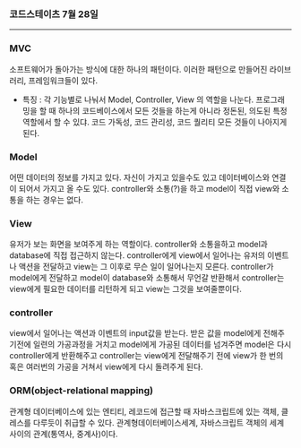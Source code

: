 ### 코드스테이츠 7월 28일

---

### MVC

소프트웨어가 돌아가는 방식에 대한 하나의 패턴이다.
이러한 패턴으로 만들어진 라이브러리, 프레임워크들이 있다.

- 특징 : 각 기능별로 나눠서 Model, Controller, View 의 역할을 나눈다.
  프로그래밍을 할 때 하나의 코드베이스에서 모든 것들을 하는게 아니라 정돈된, 의도된 특정역할에서 할 수 있댜.
  코드 가독성, 코드 관리성, 코드 퀄리티 모든 것들이 나아지게 된다.

### Model

어떤 데이터의 정보를 가지고 있다.
자신이 가지고 있을수도 있고 데이터베이스와 연결이 되어서 가지고 올 수도 있다.
controller와 소통(?)을 하고 model이 직접 view와 소통을 하는 경우는 없다.

### View

유저가 보는 화면을 보여주게 하는 역할이다.
controller와 소통을하고 model과 database에 직접 접근하지 않는다.
controller에게 view에서 일어나는 유저의 이벤트나 액션을 전달하고 view는 그 이후로 무슨 일이 일어나는지 모른다.
controller가 model에게 전달하고 model이 database와 소통해서 무언갈 반환해서 controller는 view에게 필요한 데이터를 리턴하게 되고 view는 그것을 보여줄뿐이다.

### controller

view에서 일어나는 액션과 이벤트의 input값을 받는다.
받은 값을 model에게 전해주기전에 일련의 가공과정을 거치고 model에게 가공된 데이터를 넘겨주면 model은 다시 controller에게 반환해주고 controller는 view에게 전달해주기 전에 view가 한 번의 혹은 여러번의 가공을 거쳐서 view에게 다시 돌려주게 된다.

### ORM(object-relational mapping)

관계형 데이터베이스에 있는 엔티티, 레코드에 접근할 때 자바스크립트에 있는 객체, 클레스를 다루듯이 취급할 수 있다.
관계형데이터베이스세계, 자바스크립트 객체의 세계 사이의 관계(통역사, 중계사)이다.
